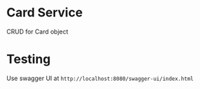 # Card Service
CRUD for Card object

# Testing
Use swagger UI at `http://localhost:8080/swagger-ui/index.html`